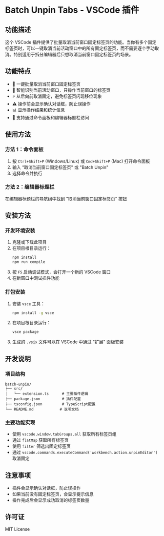 # Batch Unpin Tabs - VSCode 插件

## 功能描述

这个 VSCode 插件提供了批量取消当前窗口固定标签页的功能。当你有多个固定标签页时，可以一键取消当前活动窗口中的所有固定标签页，而不需要逐个手动取消。特别适用于拆分编辑器后只想取消当前窗口固定标签页的场景。

## 功能特点

- 🚀 一键批量取消当前窗口固定标签页
- 🎯 智能识别当前活动窗口，只操作当前窗口的标签页
- ⚡ 从后向前取消固定，避免标签页闪现移位现象
- ⚠️ 操作前会显示确认对话框，防止误操作
- 📊 显示操作结果和统计信息
- 🎯 支持通过命令面板和编辑器标题栏访问

## 使用方法

### 方法 1：命令面板

1. 按 `Ctrl+Shift+P` (Windows/Linux) 或 `Cmd+Shift+P` (Mac) 打开命令面板
2. 输入 "取消当前窗口固定标签页" 或 "Batch Unpin"
3. 选择命令并执行

### 方法 2：编辑器标题栏

在编辑器标题栏的导航组中找到 "取消当前窗口固定标签页" 按钮

## 安装方法

### 开发环境安装

1. 克隆或下载此项目
2. 在项目根目录运行：
   ```bash
   npm install
   npm run compile
   ```
3. 按 `F5` 启动调试模式，会打开一个新的 VSCode 窗口
4. 在新窗口中测试插件功能

### 打包安装

1. 安装 `vsce` 工具：
   ```bash
   npm install -g vsce
   ```
2. 在项目根目录运行：
   ```bash
   vsce package
   ```
3. 生成的 `.vsix` 文件可以在 VSCode 中通过 "扩展" 面板安装

## 开发说明

### 项目结构

```
batch-unpin/
├── src/
│   └── extension.ts      # 主要插件逻辑
├── package.json          # 插件配置
├── tsconfig.json         # TypeScript配置
└── README.md            # 说明文档
```

### 主要功能实现

- 使用 `vscode.window.tabGroups.all` 获取所有标签页组
- 通过 `flatMap` 获取所有标签页
- 使用 `filter` 筛选出固定标签页
- 通过 `vscode.commands.executeCommand('workbench.action.unpinEditor')` 取消固定

## 注意事项

- 插件会显示确认对话框，防止误操作
- 如果当前没有固定标签页，会显示提示信息
- 操作完成后会显示成功取消的标签页数量

## 许可证

MIT License
